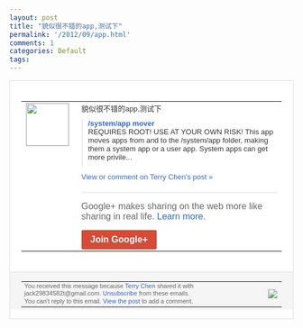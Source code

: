 ```yaml
---
layout: post
title: "貌似很不错的app,测试下"
permalink: '/2012/09/app.html'
comments: 1
categories: Default
tags: 
---
```

<div style="border:solid 1px #dfdfdf;color:#686868;font:13px Arial"><div style="background-color:#fff;padding:20px;"><table cellpadding="0" cellspacing="0"><tr><td style="padding-right:15px;vertical-align:top"><a href="https://plus.google.com/_/notifications/emlink?emrecipient=110200756825219614165&amp;emid=COjI88ifpbICFUpG3godPG0AAA&amp;path=%2F108643996575278738906&amp;dt=1347082017131&amp;uob=8"><img height="75" src="https://lh3.googleusercontent.com/-KKRGTyJ5Bl0/AAAAAAAAAAI/AAAAAAAAEEY/jllxqER5dCk/s75-c-k-a/photo.jpg" style="border:solid 1px #cccccc;" width="75"/></a></td><td style="width:578px;color:#333;font:13px Arial;vertical-align:top"><div style="padding-bottom:10px">貌似很不错的app,测试下</div><div style="margin-bottom:10px;padding-left:10px; border-left:2px solid #EAEAEA"><span style="margin-right:5px"><a href="https://play.google.com/store/apps/details?id=de.j4velin.systemappmover" style="color:#3366CC;text-decoration:none"><span style="font-weight:bold">/system/app mover</span></a><div style="padding-bottom:10px">REQUIRES ROOT! USE AT YOUR OWN RISK! This app moves apps from and to the /system/app folder, making them a system app or a user app. System apps can get more privile...</div></span></div><a href="https://plus.google.com/_/notifications/emlink?emrecipient=110200756825219614165&amp;emid=COjI88ifpbICFUpG3godPG0AAA&amp;path=%2F108643996575278738906%2Fposts%2F1EppFYf3cRj%3Fgpinv%3DAMIXal-JUk7uVS_iDG356HGXB2_YTSLBIbcw9R0GlSLi1pknyfBsv84YDgz7nE1Zm3GmrOYV3bnk9bED3A2XKWiQzeYhq3Yx8pLMZQR4thnQ4r3ZihFuFmY&amp;dt=1347082017131&amp;uob=8" style="color:#3366CC;text-decoration:none">View or comment on Terry Chen's post »</a><div style="margin-top:20px;border-top:solid 1px #dfdfdf"><div style="padding:15px 0;color:#686868;font:16px Arial">Google+ makes sharing on the web more like sharing in real life. <a href="http://www.google.com/+/learnmore/" style="color:#3366CC;text-decoration:none">Learn more</a>.</div><a href="https://plus.google.com/_/notifications/emlink?emrecipient=110200756825219614165&amp;emid=COjI88ifpbICFUpG3godPG0AAA&amp;path=%2F%3Fgpinv%3DAMIXal-JUk7uVS_iDG356HGXB2_YTSLBIbcw9R0GlSLi1pknyfBsv84YDgz7nE1Zm3GmrOYV3bnk9bED3A2XKWiQzeYhq3Yx8pLMZQR4thnQ4r3ZihFuFmY&amp;dt=1347082017131&amp;uob=8" style="display:inline-block;padding:7px 15px;background-color:#d44b38; color:#fff;font-size:16px; font-weight:bold;border-radius:2px;-webkit-border-radius:2px; -moz-border-radius:2px;border:solid 1px #c43b28; white-space:nowrap;text-decoration:none">Join Google+</a></div></td></tr></table></div><div style="border-top:solid 1px #dfdfdf;padding:0 20px; background-color:#f5f5f5"><table cellpadding="0" cellspacing="0" style="height:50px"><tbody><tr><td style="vertical-align:middle;width:100%; color:#636363;font:11px Arial; line-height:120%">You received this message because <a href="https://plus.google.com/_/notifications/emlink?emrecipient=110200756825219614165&amp;emid=COjI88ifpbICFUpG3godPG0AAA&amp;path=%2F108643996575278738906%3Fgpinv%3DAMIXal-JUk7uVS_iDG356HGXB2_YTSLBIbcw9R0GlSLi1pknyfBsv84YDgz7nE1Zm3GmrOYV3bnk9bED3A2XKWiQzeYhq3Yx8pLMZQR4thnQ4r3ZihFuFmY&amp;dt=1347082017131&amp;uob=8" style="color:#3366CC;text-decoration:none">Terry Chen</a> shared it with jack29834582t@gmail.com. <a href="https://plus.google.com/_/notifications/emlink?emrecipient=110200756825219614165&amp;emid=COjI88ifpbICFUpG3godPG0AAA&amp;path=%2F_%2Fnonplus%2Femailsettings%3Fgpinv%3DAMIXal-JUk7uVS_iDG356HGXB2_YTSLBIbcw9R0GlSLi1pknyfBsv84YDgz7nE1Zm3GmrOYV3bnk9bED3A2XKWiQzeYhq3Yx8pLMZQR4thnQ4r3ZihFuFmY%26est%3DADH5u8WoNI_usubMA7KRADfi_Uw2ZC8vb97NoT0qVdyd9zmtYset-LkiuBxVYmLChlcjKfg8Hg3F1gs9H_DAbhANVlVT1_XhDZ0T9NNRKMm0Kp2pCAEdaMWgJ3a-vyfyopRnYLETp-D6Bvhl2WQX8KA0Wk_RqnjmvQ&amp;dt=1347082017131&amp;uob=8" style="color:#3366CC;text-decoration:none">Unsubscribe</a> from these emails.<br/>You can't reply to this email. <a href="https://plus.google.com/_/notifications/emlink?emrecipient=110200756825219614165&amp;emid=COjI88ifpbICFUpG3godPG0AAA&amp;path=%2F108643996575278738906%2Fposts%2F1EppFYf3cRj%3Fgpinv%3DAMIXal-JUk7uVS_iDG356HGXB2_YTSLBIbcw9R0GlSLi1pknyfBsv84YDgz7nE1Zm3GmrOYV3bnk9bED3A2XKWiQzeYhq3Yx8pLMZQR4thnQ4r3ZihFuFmY&amp;dt=1347082017131&amp;uob=8" style="color:#3366CC;text-decoration:none">View the post</a> to add a comment.<br/></td><td><img src="https://ssl.gstatic.com/s2/oz/images/notifications/logo/google-plus-6617a72bb36cc548861652780c9e6ff1.png"/></td></tr></tbody></table></div></div>